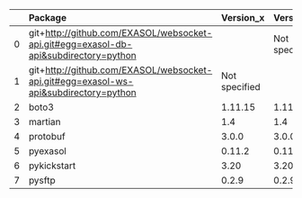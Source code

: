 |    | Package                                                                              | Version_x     | Version_y     | Status   |
|---:|:-------------------------------------------------------------------------------------|:--------------|:--------------|:---------|
|  0 | git+http://github.com/EXASOL/websocket-api.git#egg=exasol-db-api&subdirectory=python |               | Not specified | NEW      |
|  1 | git+http://github.com/EXASOL/websocket-api.git#egg=exasol-ws-api&subdirectory=python | Not specified |               | REMOVED  |
|  2 | boto3                                                                                | 1.11.15       | 1.11.17       | UPDATED  |
|  3 | martian                                                                              | 1.4           | 1.4           |          |
|  4 | protobuf                                                                             | 3.0.0         | 3.0.0         |          |
|  5 | pyexasol                                                                             | 0.11.2        | 0.11.2        |          |
|  6 | pykickstart                                                                          | 3.20          | 3.20          |          |
|  7 | pysftp                                                                               | 0.2.9         | 0.2.9         |          |
